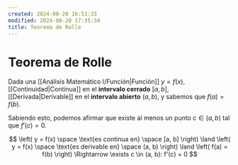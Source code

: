 ```yaml
---
created: 2024-08-20 16:51:33
modified: 2024-08-20 17:35:34
title: Teorema de Rolle
---
```


# Teorema de Rolle

Dada una [[Análisis Matemático I/Función|Función]] $y = f(x)$, [[Continuidad|Continua]] en el **intervalo cerrado** $[a, b]$, [[Derivada|Derivable]] en el **intervalo abierto** $(a, b)$, y sabemos que $f(a) = f(b)$.

Sabiendo esto, podemos afirmar que existe al menos un punto $c \in (a, b)$ tal que $f'(c) = 0$.

$$
\left( y = f(x) \space \text{es continua en} \space [a, b] \right) \land
\left( y = f(x) \space \text{es derivable en} \space (a, b) \right) \land
\left( f(a) = f(b) \right) \Rightarrow
\exists c \in (a, b): f'(c) = 0
$$
